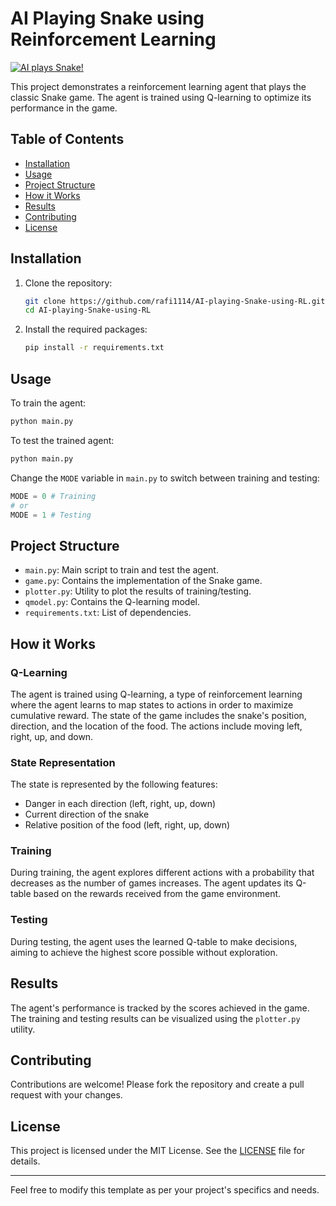 # AI Playing Snake using Reinforcement Learning

[![AI plays Snake!](https://img.youtube.com/vi/HTxfdf0rBZs/0.jpg)](https://www.youtube.com/watch?v=HTxfdf0rBZs&t=13s)


This project demonstrates a reinforcement learning agent that plays the classic Snake game. The agent is trained using Q-learning to optimize its performance in the game.

## Table of Contents

- [Installation](#installation)
- [Usage](#usage)
- [Project Structure](#project-structure)
- [How it Works](#how-it-works)
- [Results](#results)
- [Contributing](#contributing)
- [License](#license)

## Installation

1. Clone the repository:
   ```sh
   git clone https://github.com/rafi1114/AI-playing-Snake-using-RL.git
   cd AI-playing-Snake-using-RL
   ```

2. Install the required packages:
   ```sh
   pip install -r requirements.txt
   ```

## Usage

To train the agent:
```sh
python main.py
```

To test the trained agent:
```sh
python main.py
```

Change the `MODE` variable in `main.py` to switch between training and testing:
```python
MODE = 0 # Training
# or
MODE = 1 # Testing
```

## Project Structure

- `main.py`: Main script to train and test the agent.
- `game.py`: Contains the implementation of the Snake game.
- `plotter.py`: Utility to plot the results of training/testing.
- `qmodel.py`: Contains the Q-learning model.
- `requirements.txt`: List of dependencies.

## How it Works

### Q-Learning

The agent is trained using Q-learning, a type of reinforcement learning where the agent learns to map states to actions in order to maximize cumulative reward. The state of the game includes the snake's position, direction, and the location of the food. The actions include moving left, right, up, and down.

### State Representation

The state is represented by the following features:
- Danger in each direction (left, right, up, down)
- Current direction of the snake
- Relative position of the food (left, right, up, down)

### Training

During training, the agent explores different actions with a probability that decreases as the number of games increases. The agent updates its Q-table based on the rewards received from the game environment.

### Testing

During testing, the agent uses the learned Q-table to make decisions, aiming to achieve the highest score possible without exploration.

## Results

The agent's performance is tracked by the scores achieved in the game. The training and testing results can be visualized using the `plotter.py` utility.

## Contributing

Contributions are welcome! Please fork the repository and create a pull request with your changes.

## License

This project is licensed under the MIT License. See the [LICENSE](LICENSE) file for details.

---

Feel free to modify this template as per your project's specifics and needs.
